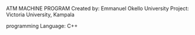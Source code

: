 ATM MACHINE PROGRAM
Created by: Emmanuel Okello
University Project: Victoria University, Kampala

programming Language: C++
